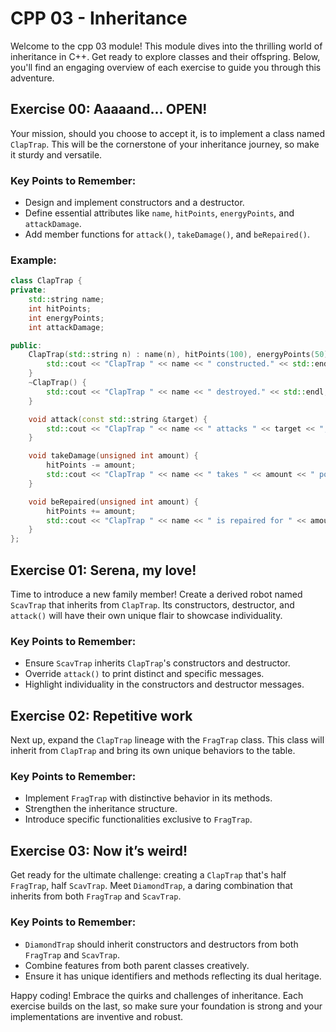 # CPP 03 - Inheritance

Welcome to the cpp 03 module! This module dives into the thrilling world of inheritance in C++. Get ready to explore classes and their offspring. Below, you'll find an engaging overview of each exercise to guide you through this adventure.

## Exercise 00: Aaaaand... OPEN!
Your mission, should you choose to accept it, is to implement a class named `ClapTrap`. This will be the cornerstone of your inheritance journey, so make it sturdy and versatile.

### Key Points to Remember:
- Design and implement constructors and a destructor.
- Define essential attributes like `name`, `hitPoints`, `energyPoints`, and `attackDamage`.
- Add member functions for `attack()`, `takeDamage()`, and `beRepaired()`.

### Example:
```cpp
class ClapTrap {
private:
    std::string name;
    int hitPoints;
    int energyPoints;
    int attackDamage;

public:
    ClapTrap(std::string n) : name(n), hitPoints(100), energyPoints(50), attackDamage(20) {
        std::cout << "ClapTrap " << name << " constructed." << std::endl;
    }
    ~ClapTrap() {
        std::cout << "ClapTrap " << name << " destroyed." << std::endl;
    }

    void attack(const std::string &target) {
        std::cout << "ClapTrap " << name << " attacks " << target << ", causing " << attackDamage << " points of damage!" << std::endl;
    }

    void takeDamage(unsigned int amount) {
        hitPoints -= amount;
        std::cout << "ClapTrap " << name << " takes " << amount << " points of damage!" << std::endl;
    }

    void beRepaired(unsigned int amount) {
        hitPoints += amount;
        std::cout << "ClapTrap " << name << " is repaired for " << amount << " hit points!" << std::endl;
    }
};


```


## Exercise 01: Serena, my love!
Time to introduce a new family member! Create a derived robot named `ScavTrap` that inherits from `ClapTrap`. Its constructors, destructor, and `attack()` will have their own unique flair to showcase individuality.

### Key Points to Remember:
- Ensure `ScavTrap` inherits `ClapTrap`'s constructors and destructor.
- Override `attack()` to print distinct and specific messages.
- Highlight individuality in the constructors and destructor messages.

## Exercise 02: Repetitive work
Next up, expand the `ClapTrap` lineage with the `FragTrap` class. This class will inherit from `ClapTrap` and bring its own unique behaviors to the table.

### Key Points to Remember:
- Implement `FragTrap` with distinctive behavior in its methods.
- Strengthen the inheritance structure.
- Introduce specific functionalities exclusive to `FragTrap`.

## Exercise 03: Now it’s weird!
Get ready for the ultimate challenge: creating a `ClapTrap` that's half `FragTrap`, half `ScavTrap`. Meet `DiamondTrap`, a daring combination that inherits from both `FragTrap` and `ScavTrap`.

### Key Points to Remember:
- `DiamondTrap` should inherit constructors and destructors from both `FragTrap` and `ScavTrap`.
- Combine features from both parent classes creatively.
- Ensure it has unique identifiers and methods reflecting its dual heritage.

Happy coding! Embrace the quirks and challenges of inheritance. Each exercise builds on the last, so make sure your foundation is strong and your implementations are inventive and robust.

